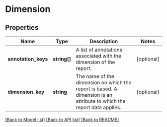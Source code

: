 # Dimension

## Properties
Name | Type | Description | Notes
------------ | ------------- | ------------- | -------------
**annotation_keys** | **string[]** | A list of annotations associated with the dimension of the report. | [optional] 
**dimension_key** | **string** | The name of the dimension on which the report is based. A dimension is an attribute to which the report data applies. | [optional] 

[[Back to Model list]](../README.md#documentation-for-models) [[Back to API list]](../README.md#documentation-for-api-endpoints) [[Back to README]](../README.md)



